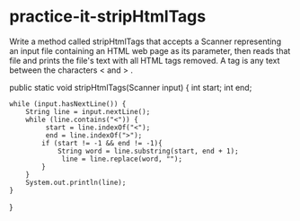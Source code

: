 # practice-it-stripHtmlTags
Write a method called stripHtmlTags that accepts a Scanner representing an input file containing an HTML web page as its parameter, then reads that file and prints the file's text with all HTML tags removed. A tag is any text between the characters &lt; and > . 

public static void stripHtmlTags(Scanner input) {
    int start; int end;
    
    while (input.hasNextLine()) {
        String line = input.nextLine();        
        while (line.contains("<")) {
             start = line.indexOf("<");
             end = line.indexOf(">");             
            if (start != -1 && end != -1){
                String word = line.substring(start, end + 1);
                 line = line.replace(word, "");
            }
        }
        System.out.println(line);
    }
}
